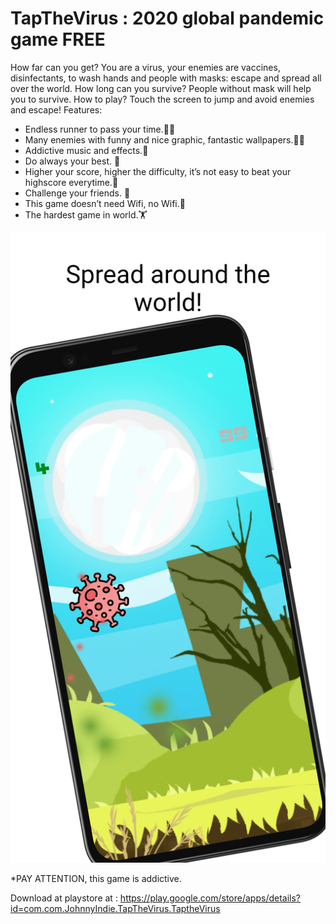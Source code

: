 # TapTheVirus :  2020 global pandemic game FREE

How far can you get?
You are a virus, your enemies are vaccines, disinfectants, to wash hands and people with masks: escape and spread all over the world. How long can you survive? People without mask will help you to survive. 
How to play?
Touch the screen to jump and avoid enemies and escape! 
Features:
- Endless runner to pass your time.🏃‍♂️
- Many enemies with funny and nice graphic, fantastic wallpapers.🦠💉
- Addictive music and effects.🎼
- Do always your best. 🧲
- Higher your score, higher the difficulty, it’s not easy to beat your highscore everytime.🔋
- Challenge your friends. 🏅
- This game doesn’t need Wifi, no Wifi.📱
- The hardest game in world.🏋️

![screen1](Images/screen1.png)

*PAY ATTENTION, this game is addictive.

Download at playstore at :
https://play.google.com/store/apps/details?id=com.com.JohnnyIndie.TapTheVirus.TaptheVirus
